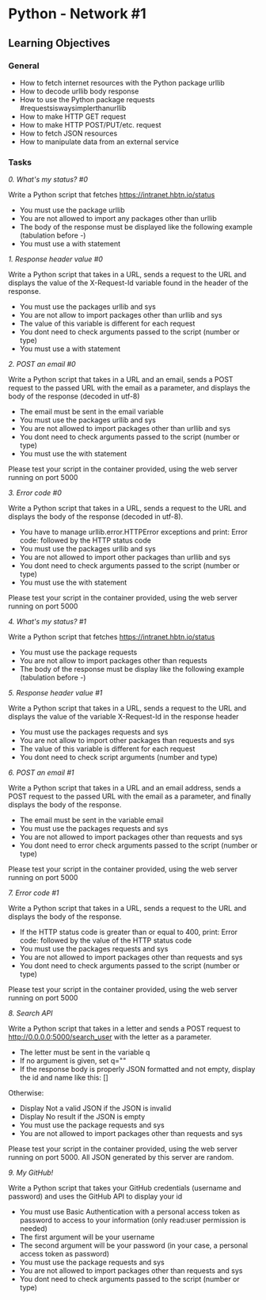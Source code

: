 # Python - Network #1

## Learning Objectives

### General

- How to fetch internet resources with the Python package urllib
- How to decode urllib body response
- How to use the Python package requests #requestsiswaysimplerthanurllib
- How to make HTTP GET request
- How to make HTTP POST/PUT/etc. request
- How to fetch JSON resources
- How to manipulate data from an external service

### Tasks

*0. What's my status? #0*

Write a Python script that fetches https://intranet.hbtn.io/status

- You must use the package urllib
- You are not allowed to import any packages other than urllib
- The body of the response must be displayed like the following example (tabulation before -)
- You must use a with statement

*1. Response header value #0*

Write a Python script that takes in a URL, sends a request to the URL and displays the value of the X-Request-Id variable found in the header of the response.

- You must use the packages urllib and sys
- You are not allow to import packages other than urllib and sys
- The value of this variable is different for each request
- You dont need to check arguments passed to the script (number or type)
- You must use a with statement

*2. POST an email #0*

Write a Python script that takes in a URL and an email, sends a POST request to the passed URL with the email as a parameter, and displays the body of the response (decoded in utf-8)

- The email must be sent in the email variable
- You must use the packages urllib and sys
- You are not allowed to import packages other than urllib and sys
- You dont need to check arguments passed to the script (number or type)
- You must use the with statement

Please test your script in the container provided, using the web server running on port 5000


*3. Error code #0*

Write a Python script that takes in a URL, sends a request to the URL and displays the body of the response (decoded in utf-8).

- You have to manage urllib.error.HTTPError exceptions and print: Error code: followed by the HTTP status code
- You must use the packages urllib and sys
- You are not allowed to import other packages than urllib and sys
- You dont need to check arguments passed to the script (number or type)
- You must use the with statement

Please test your script in the container provided, using the web server running on port 5000


*4. What's my status? #1*

Write a Python script that fetches https://intranet.hbtn.io/status

- You must use the package requests
- You are not allow to import packages other than requests
- The body of the response must be display like the following example (tabulation before -)

*5. Response header value #1*

Write a Python script that takes in a URL, sends a request to the URL and displays the value of the variable X-Request-Id in the response header

- You must use the packages requests and sys
- You are not allow to import other packages than requests and sys
- The value of this variable is different for each request
- You dont need to check script arguments (number and type)

*6. POST an email #1*

Write a Python script that takes in a URL and an email address, sends a POST request to the passed URL with the email as a parameter, and finally displays the body of the response.

- The email must be sent in the variable email
- You must use the packages requests and sys
- You are not allowed to import packages other than requests and sys
- You dont need to error check arguments passed to the script (number or type)

Please test your script in the container provided, using the web server running on port 5000


*7. Error code #1*

Write a Python script that takes in a URL, sends a request to the URL and displays the body of the response.

- If the HTTP status code is greater than or equal to 400, print: Error code: followed by the value of the HTTP status code
- You must use the packages requests and sys
- You are not allowed to import packages other than requests and sys
- You dont need to check arguments passed to the script (number or type)

Please test your script in the container provided, using the web server running on port 5000


*8. Search API*

Write a Python script that takes in a letter and sends a POST request to http://0.0.0.0:5000/search_user with the letter as a parameter.

- The letter must be sent in the variable q
- If no argument is given, set q=""
- If the response body is properly JSON formatted and not empty, display the id and name like this: [<id>] <name>

Otherwise:

- Display Not a valid JSON if the JSON is invalid
- Display No result if the JSON is empty
- You must use the package requests and sys
- You are not allowed to import packages other than requests and sys

Please test your script in the container provided, using the web server running on port 5000. All JSON generated by this server are random.


*9. My GitHub!*

Write a Python script that takes your GitHub credentials (username and password) and uses the GitHub API to display your id

- You must use Basic Authentication with a personal access token as password to access to your information (only read:user permission is needed)
- The first argument will be your username
- The second argument will be your password (in your case, a personal access token as password)
- You must use the package requests and sys
- You are not allowed to import packages other than requests and sys
- You dont need to check arguments passed to the script (number or type)

